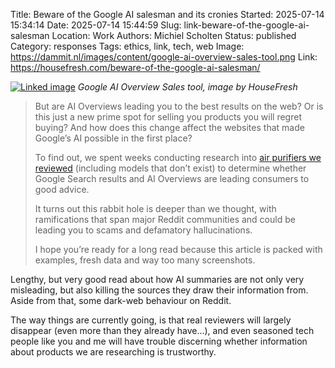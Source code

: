 Title: Beware of the Google AI salesman and its cronies
Started: 2025-07-14 15:34:14
Date: 2025-07-14 15:44:59
Slug: link-beware-of-the-google-ai-salesman
Location: Work
Authors: Michiel Scholten
Status: published
Category: responses
Tags: ethics, link, tech, web
Image: https://dammit.nl/images/content/google-ai-overview-sales-tool.png
Link: https://housefresh.com/beware-of-the-google-ai-salesman/

[![Linked image](https://dammit.nl/images/content/google-ai-overview-sales-tool.png)](https://dammit.nl/images/content/google-ai-overview-sales-tool.png)
_Google AI Overview Sales tool, image by HouseFresh_

> But are AI Overviews leading you to the best results on the web? Or is this just a new prime spot for selling you products you will regret buying? And how does this change affect the websites that made Google’s AI possible in the first place?
>
> To find out, we spent weeks conducting research into [air purifiers we reviewed](https://housefresh.com/air-purifiers/) (including models that don’t exist) to determine whether Google Search results and AI Overviews are leading consumers to good advice.
>
> It turns out this rabbit hole is deeper than we thought, with ramifications that span major Reddit communities and could be leading you to scams and defamatory hallucinations. 
>
> I hope you’re ready for a long read because this article is packed with examples, fresh data and way too many screenshots.

Lengthy, but very good read about how AI summaries are not only very misleading, but also killing the sources they draw their information from. Aside from that, some dark-web behaviour on Reddit.

The way things are currently going, is that real reviewers will largely disappear (even more than they already have...), and even seasoned tech people like you and me will have trouble discerning whether information about products we are researching is trustworthy.
